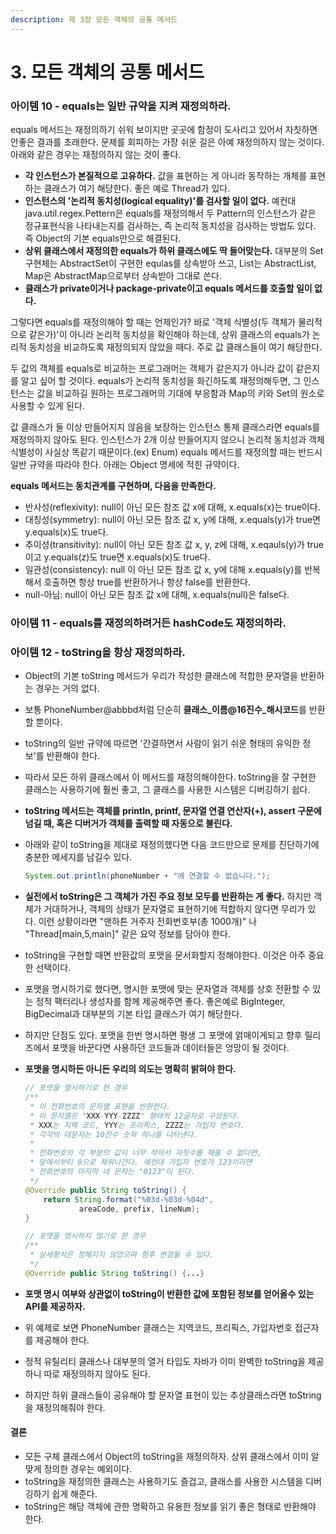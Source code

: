 ```yaml
---
description: 제 3장 모든 객체의 공통 메서드
---
```


# 3. 모든 객체의 공통 메서드

### 아이템 10 - equals는 일반 규약을 지켜 재정의하라.

equals 메서드는 재정의하기 쉬워 보이지만 곳곳에 함정이 도사리고 있어서 자칫하면 안좋은 결과를 초래한다. 문제를 회피하는 가장 쉬운 길은 아예 재정의하지 않는 것이다. 아래와 같은 경우는 재정의하지 않는 것이 좋다.

* **각 인스턴스가 본질적으로 고유하다.** 값을 표현하는 게 아니라 동작하는 개체를 표현하는 클래스가 여기 해당한다. 좋은 예로 Thread가 있다.
* **인스턴스의 '논리적 동치성\(logical equality\)'를 검사할 일이 없다.** 예컨대 java.util.regex.Pettern은 equals를 재정의해서 두 Pattern의 인스턴스가 같은 정규표현식을 나타내는지를 검사하는, 즉 논리적 동치성을 검사하는 방법도 있다. 즉 Object의 기본 equals만으로 해결된다.
* **상위 클래스에서 재정의한 equals가 하위 클래스에도 딱 들어맞는다.** 대부분의 Set 구현체는 AbstractSet이 구현한 equlas를 상속받아 쓰고, List는 AbstractList, Map은 AbstractMap으로부터 상속받아 그대로 쓴다.
* **클래스가 private이거나 package-private이고 equals 메서드를 호출할 일이 없다.**

그렇다면 equals를 재정의해야 할 때는 언제인가? 바로 '객체 식별성\(두 객체가 물리적으로 같은가\)'이 아니라 논리적 동치성을 확인해야 하는데, 상위 클래스의 equals가 논리적 동치성을 비교하도록 재정의되지 않았을 때다. 주로 값 클래스들이 여기 해당한다.

두 값의 객체를 equals로 비교하는 프로그래머는 객체가 같은지가 아니라 값이 같은지를 알고 싶어 할 것이다. equals가 논리적 동치성을 화긴하도록 재정의해두면, 그 인스턴스는 값을 비교하길 원하는 프로그래머의 기대에 부응함과 Map의 키와 Set의 원소로 사용할 수 있게 된다.

값 클래스가 둘 이상 만들어지지 않음을 보장하는 인스턴스 통제 클래스라면 equals를 재정의하지 않아도 된다. 인스턴스가 2개 이상 만들어지지 않으니 논리적 동치성과 객체 식별성이 사실상 똑같기 때문이다.\(ex\) Enum\) equals 메서드를 재정의할 때는 반드시 일반 규약을 따라야 한다. 아래는 Object 명세에 적힌 규약이다.

**equals 메서드는 동치관계를 구현하며, 다음을 만족한다.**

* 반사성\(reflexivity\): null이 아닌 모든 참조 값 x에 대해, x.equals\(x\)는 true이다.
* 대칭성\(symmetry\): null이 아닌 모든 참조 값 x, y에 대해, x.equals\(y\)가 true면 y.equals\(x\)도 true다.
* 추이성\(transitivity\): null이 아닌 모든 참조 값 x, y, z에 대해, x.eqauls\(y\)가 true이고 y.equals\(z\)도 true면 x.equals\(x\)도 true다.
* 일관성\(consistency\): null 이 아닌 모든 참조 값 x, y에 대해 x.equals\(y\)를 반복해서 호출하면 항상 true를 반환하거나 항상 false를 반환한다.
* null-아님: null이 아닌 모든 참조 값 x에 대해, x.equals\(null\)은 false다.







 

### 아이템 11 - equals를 재정의하려거든 hashCode도 재정의하라.

### 아이템 12 - toString을 항상 재정의하라.

* Object의 기본 toString 메서드가 우리가 작성한 클래스에 적합한 문자열을 반환하는 경우는 거의 없다.
* 보통 PhoneNumber@abbbd처럼 단순히 **클래스\_이름@16진수\_해시코드**를 반환할 뿐이다. 
* toString의 일반 규약에 따르면 '간결하면서 사람이 읽기 쉬운 형태의 유익한 정보'를 반환해야 한다.
* 따라서 모든 하위 클래스에서 이 메서드를 재정의해야한다. toString을 잘 구현한 클래스는 사용하기에 훨씬 좋고, 그 클래스를 사용한 시스템은 디버깅하기 쉽다.
* **toString 메서드는 객체를 println, printf, 문자열 연결 연산자\(+\), assert 구문에 넘길 때, 혹은 디버거가 객체를 출력할 때 자동으로 불린다.**
* 아래와 같이 toString을 제대로 재정의했다면 다음 코드만으로 문제를 진단하기에 충분한 메세지를 남길수 있다.

  ```java
  System.out.println(phoneNumber + "에 연결할 수 없습니다.");
  ```

* **실전에서 toString은 그 객체가 가진 주요 정보 모두를 반환하는 게 좋다.** 하지만 객체가 거대하거나, 객체의 상태가 문자열로 표현하기에 적합하지 않다면 무리가 있다. 이런 상황이라면 "맨하튼 거주자 전화번호부\(총 1000개\)" 나 "Thread\[main,5,main\]" 같은 요약 정보를 담아야 한다.
* toString을 구현할 때면 반환값의 포맷을 문서화할지 정해야한다. 이것은 아주 중요한 선택이다.
* 포맷을 명시하기로 했다면, 명시한 포맷에 맞는 문자열과 객체를 상호 전환할 수 있는 정적 팩터리나 생성자를 함께 제공해주면 좋다. 좋은예로 BigInteger, BigDecimal과 대부분의 기본 타입 클래스가 여기 해당한다.
* 하지만 단점도 있다. 포맷을 한번 명시하면 평생 그 포맷에 얽매이게되고 향후 릴리즈에서 포맷을 바꾼다면 사용하던 코드들과 데이터들은 엉망이 될 것이다.
* **포맷을 명시하든 아니든 우리의 의도는 명확히 밝혀야 한다.**

  ```java
  // 포맷을 명시하기로 한 경우
  /**
   * 이 전화번호의 문자열 표현을 반환한다.
   * 이 문자열은 "XXX-YYY-ZZZZ" 형태의 12글자로 구성된다.
   * XXX는 지역 코드, YYY는 프리픽스, ZZZZ는 가입자 번호다.
   * 각각의 대문자는 10진수 숫자 하나를 나타낸다.
   *
   * 전화번호의 각 부분의 값이 너무 작아서 자릿수를 채울 수 없다면,
   * 앞에서부터 0으로 채워나간다. 예컨대 가입자 번호가 123이라면
   * 전화번호의 마지막 네 문자는 "0123"이 된다.
   */
  @Override public String toString() {
      return String.format("%03d-%03d-%04d",
              areaCode, prefix, lineNum);
  }

  // 포맷을 명시하지 않기로 한 경우
  /**
   * 상세형식은 정해지지 않았으며 향후 변경될 수 있다. 
   */
  @Override public String toString() {...}
  ```

* **포맷 명시 여부와 상관없이 toString이 반환한 값에 포함된 정보를 얻어올수 있는 API를 제공하자.**
* 위 예제로 보면 PhoneNumber 클래스는 지역코드, 프리픽스, 가입자번호 접근자를 제공해야 한다.
* 정적 유틸리티 클래스나 대부분의 열거 타입도 자바가 이미 완벽한 toString을 제공하니 따로 재정의하지 않아도 된다.
* 하지만 하위 클래스들이 공유해야 할 문자열 표현이 있는 추상클래스라면 toString을 재정의해줘야 한다.

#### 결론

* 모든 구체 클래스에서 Object의 toString을 재정의하자. 상위 클래스에서 이미 알맞게 정의한 경우는 예외이다.
* toString을 재정의한 클래스는 사용하기도 즐겁고, 클래스를 사용한 시스템을 디버깅하기 쉽게 해준다.
* toString은 해당 객체에 관한 명확하고 유용한 정보를 읽기 좋은 형태로 반환해야 한다.



